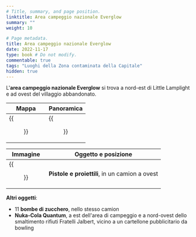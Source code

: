 ```yaml
---
# Title, summary, and page position.
linktitle: Area campeggio nazionale Everglow
summary: ""
weight: 10

# Page metadata.
title: Area campeggio nazionale Everglow
date: 2022-11-17
type: book # Do not modify.
commentable: true
tags: "Luoghi della Zona contaminata della Capitale"
hidden: true
---
```


<div class="fo3">


L'**area campeggio nazionale Everglow** si trova a nord-est di Little Lamplight e ad ovest del villaggio abbandonato.

| Mappa                       | Panoramica              |
| --------------------------- | ----------------------- |
| {{<figure src="fo3/Everglow_NC_loc.webp">}} | {{<figure src="fo3/EN_Campground.webp">}} |

| Immagine                                                | Oggetto e posizione                            |
| ------------------------------------------------------- | ---------------------------------------------- |
| {{<figure src="fo3/Everglow_National_Campground_Guns_and_Bullets.webp">}} | **Pistole e proiettili**, in un camion a ovest |


**Altri oggetti**:
- 11 **bombe di zucchero**, nello stesso camion
- **Nuka-Cola Quantum**, a est dell'area di campeggio e a nord-ovest dello smaltimento rifiuti Fratelli Jalbert, vicino a un cartellone pubblicitario da bowling

</div>

